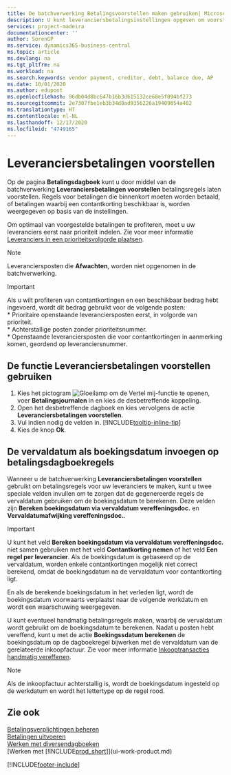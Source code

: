 ```yaml
---
title: De batchverwerking Betalingsvoorstellen maken gebruiken| Microsoft Docs
description: U kunt leveranciersbetalingsinstellingen opgeven om voorstellen of voorstellen voor betalingen te krijgen die binnenkort moeten worden betaald of waar een korting beschikbaar is.
services: project-madeira
documentationcenter: ''
author: SorenGP
ms.service: dynamics365-business-central
ms.topic: article
ms.devlang: na
ms.tgt_pltfrm: na
ms.workload: na
ms.search.keywords: vendor payment, creditor, debt, balance due, AP
ms.date: 10/01/2020
ms.author: edupont
ms.openlocfilehash: 96db04d8bc647b16b3d615132ce68e5f094bf273
ms.sourcegitcommit: 2e7307fbe1eb3b34d0ad9356226a19409054a402
ms.translationtype: HT
ms.contentlocale: nl-NL
ms.lasthandoff: 12/17/2020
ms.locfileid: "4749165"
---
```

# <a name="suggest-vendor-payments"></a>Leveranciersbetalingen voorstellen
Op de pagina **Betalingsdagboek** kunt u door middel van de batchverwerking **Leveranciersbetalingen voorstellen** betalingsregels laten voorstellen. Regels voor betalingen die binnenkort moeten worden betaald, of betalingen waarbij een contantkorting beschikbaar is, worden weergegeven op basis van de instellingen.

Om optimaal van voorgestelde betalingen te profiteren, moet u uw leveranciers eerst naar prioriteit indelen. Zie voor meer informatie [Leveranciers in een prioriteitsvolgorde plaatsen](purchasing-how-prioritize-vendors.md).  

> [!NOTE]  
> Leveranciersposten die **Afwachten**, worden niet opgenomen in de batchverwerking.  

> [!IMPORTANT]  
>   Als u wilt profiteren van contantkortingen en een beschikbaar bedrag hebt ingevoerd, wordt dit bedrag gebruikt voor de volgende posten:  
    * Prioritaire openstaande leveranciersposten eerst, in volgorde van prioriteit.   
    * Achterstallige posten zonder prioriteitsnummer.  
    * Openstaande leveranciersposten die voor contantkortingen in aanmerking komen, geordend op leveranciersnummer.  

## <a name="to-use-the-suggest-vendor-payments-function"></a>De functie Leveranciersbetalingen voorstellen gebruiken
1. Kies het pictogram ![Gloeilamp om de Vertel mij-functie te openen](media/ui-search/search_small.png "Vertel me wat u wilt doen"), voer **Betalingsjournalen** in en kies de desbetreffende koppeling.  
2. Open het desbetreffende dagboek en kies vervolgens de actie **Leveranciersbetalingen voorstellen**.  
3. Vul indien nodig de velden in. [!INCLUDE[tooltip-inline-tip](includes/tooltip-inline-tip_md.md)]  
4. Kies de knop **Ok**.  

## <a name="to-insert-the-due-date-as-posting-date-on-payment-journal-lines"></a>De vervaldatum als boekingsdatum invoegen op betalingsdagboekregels
Wanneer u de batchverwerking **Leveranciersbetalingen voorstellen** gebruikt om betalingsregels voor uw leveranciers te maken, kunt u twee speciale velden invullen om te zorgen dat de gegenereerde regels de vervaldatum gebruiken om de boekingsdatum te berekenen. Deze velden zijn **Bereken boekingsdatum via vervaldatum vereffeningsdoc.** en **Vervaldatumafwijking vereffeningsdoc.**.  

> [!IMPORTANT]  
>   U kunt het veld **Bereken boekingsdatum via vervaldatum vereffeningsdoc.** niet samen gebruiken met het veld **Contantkorting nemen** of het veld **Een regel per leverancier**. Als de boekingsdatum is gebaseerd op de vervaldatum, worden enkele contantkortingen mogelijk niet correct berekend, omdat de boekingsdatum na de vervaldatum voor contantkorting ligt.  

En als de berekende boekingsdatum in het verleden ligt, wordt de boekingsdatum voorwaarts verplaatst naar de volgende werkdatum en wordt een waarschuwing weergegeven.  

U kunt eventueel handmatig betalingsregels maken, waarbij de vervaldatum wordt gebruikt om de boekingsdatum te berekenen. Nadat u posten hebt vereffend, kunt u met de actie **Boekingssdatum berekenen** de boekingsdatum op de dagboekregel bijwerken met de vervaldatum van de gerelateerde inkoopfactuur. Zie voor meer informatie [Inkooptransacties handmatig vereffenen](payables-how-apply-purchase-transactions-manually.md).  

> [!NOTE]  
>   Als de inkoopfactuur achterstallig is, wordt de boekingsdatum ingesteld op de werkdatum en wordt het lettertype op de regel rood.  

## <a name="see-also"></a>Zie ook
[Betalingsverplichtingen beheren](payables-manage-payables.md)  
[Betalingen uitvoeren](payables-make-payments.md)  
[Werken met diversendagboeken](ui-work-general-journals.md)  
[Werken met [!INCLUDE[prod_short](includes/prod_short.md)]](ui-work-product.md)  


[!INCLUDE[footer-include](includes/footer-banner.md)]